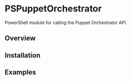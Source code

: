 # PSPuppetOrchestrator

PowerShell module for calling the Puppet Orchestrator API.

## Overview

## Installation

## Examples

